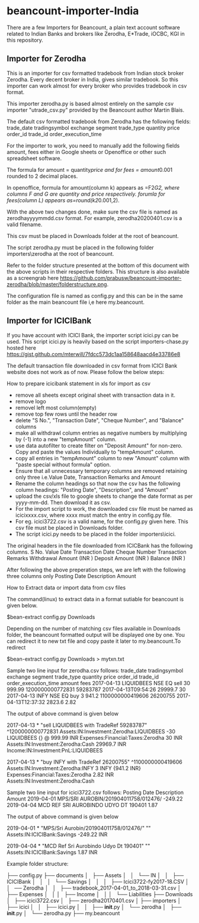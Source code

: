 # beancount-importer-India

There are a few Importers for Beancount, a plain text account software related to Indian Banks and brokers like Zerodha, E*Trade, iOCBC, KGI in this repository.

## Importer for Zerodha
This is an importer for csv formatted tradebook from Indian stock broker Zerodha. Every decent broker in India, gives similar tradebook.
So this importer can work almost for every broker who provides tradebook in csv format.

This importer zerodha.py is based almost entirely on the sample csv importer "utrade_csv.py" provided by the Beancount author Martin Blais.

The default csv formatted tradebook from Zerodha has the following fields:
trade_date	tradingsymbol	exchange	segment	trade_type	quantity	price	order_id	trade_id	order_execution_time

For the importer to work, you need to manually add the following fields amount, fees either in Google sheets or Openoffice or other such spreadsheet software.

The formula for amount = quantity*price and for fees = amount*0.001 rounded to 2 decimal places.

In openoffice,
formula for amount(column k) appears as =F2*G2, where columns F and G are quantity and price respectively.
forumla for fees(column L) appears as=round(k2*0.001,2).

With the above two changes done, make sure the csv file is named as zerodhayyyymmdd.csv format. For example, zerodha20200401.csv is a valid filename.

This csv must be placed in Downloads folder at the root of beancount.

The script zerodha.py must be placed in the following folder importers\zerodha at the root of beancount.

Refer to the folder structure presented at the bottom of this document with the above scripts in their respective folders. This structure
is also available as a screengrab here https://github.com/prabusw/beancount-importer-zerodha/blob/master/folderstructure.png.

The configuration file is named as config.py and this can be in the same folder as the main beancount file i,e here my.beancount.

## Importer for ICICIBank

If you have account with ICICI Bank, the importer script icici.py can be used. This script icici.py is heavily based on the script
importers-chase.py hosted here  https://gist.github.com/mterwill/7fdcc573dc1aa158648aacd4e33786e8

The default transaction file downloaded in csv format from ICICI Bank website does not work as of now. Please follow the below steps:

How to prepare icicibank statement in xls for import as csv

* remove all sheets except original sheet with transaction data in it.
* remove logo
* removel left most column(empty)
* remove top few rows until the header row
* delete "S No.", "Transaction Date", "Cheque Number", and "Balance" columns
* make all withdrawl column entries as negative numbers by multiplying by (-1) into a new "tempAmount" column.
* use data autofilter to create filter on "Deposit Amount" for non-zero. Copy and paste the values Individually to "tempAmount" column.
* copy all entries in "tempAmount" column to new "Amount" column with "paste special without formula" option.
* Ensure that all unnecessary temporary columns are removed retaining only three i.e.Value Date, Transaction Remarks and Amount
* Rename the column headings so that now the csv has the following column headings: "Posting Date", "Description", and "Amount"
* upload the csv/xls file to google sheets to change the date format as per yyyy-mm-dd. Then download it as csv.
* For the import script to work, the downloaded csv file must be named as icicixxxx.csv, where xxxx must match the entry in config.py file.
* For eg. icici3722.csv is a valid name, for the config.py given here. This csv file must be placed in Downloads folder.
* The script icici.py needs to be placed in the folder importers\icici.

The original headers in the file downloaded from ICICBank has the following columns.
S No.	Value Date	Transaction Date	Cheque Number	Transaction Remarks	Withdrawal Amount (INR )	Deposit Amount (INR )	Balance (INR )

After following the above preperation steps, we are left with the following three columns only
Posting Date	Description	Amount

How to Extract data or import data from csv files

The command(linux) to extract data in a format sutiable for beancount is given below.

$bean-extract config.py Downloads

Depending on the number of matching csv files available in Downloads folder, the beancount formatted output will be displayed one by one. You can redirect it to new txt file and copy paste it later to my.beancount.To redirect

$bean-extract config.py Downloads > mytxn.txt


Sample two line input for zerodha.csv follows:
trade_date	tradingsymbol	exchange	segment	trade_type	quantity	price	order_id	trade_id	order_execution_time	amount	fees
2017-04-13	LIQUIDBEES	NSE	EQ	sell	30	999.99	1200000000772831	59283787	2017-04-13T09:54:26	29999.7	30
2017-04-13	INFY	NSE	EQ	buy	3	941.2	1100000000419606	26200755	2017-04-13T12:37:32	2823.6	2.82

The output of above command is given below

2017-04-13 * "sell LIQUIDBEES with TradeRef 59283787" ^1200000000772831
  Assets:IN:Investment:Zerodha:LIQUIDBEES      -30 LIQUIDBEES {} @ 999.99 INR
  Expenses:Financial:Taxes:Zerodha              30 INR
  Assets:IN:Investment:Zerodha:Cash        29969.7 INR
  Income:IN:Investment:PnL:LIQUIDBEES

2017-04-13 * "buy INFY with TradeRef 26200755" ^1100000000419606
  Assets:IN:Investment:Zerodha:INFY     3 INFY {941.2 INR}
  Expenses:Financial:Taxes:Zerodha   2.82 INR
  Assets:IN:Investment:Zerodha:Cash

Sample two line input for icici3722.csv follows:
Posting Date	Description	Amount
2019-04-01	MPS/SRI AUROBIN/201904011758/012476/	-249.22
2019-04-04	MCD REF SRI AUROBINDO UDYO DT 190401	1.87

The output of above command is given below

2019-04-01 * "MPS/Sri Aurobin/201904011758/012476/" ""
  Assets:IN:ICICIBank:Savings  -249.22 INR

2019-04-04 * "MCD Ref Sri Aurobindo Udyo Dt 190401" ""
  Assets:IN:ICICIBank:Savings  1.87 INR


Example folder structure:

├── config.py
├── documents
│   ├── Assets
│   │   └── IN
│   │       ├── ICICIBank
│   │       │   └── Savings
│   │       │       ├── Icici3722-fy2017-18.CSV
│   │       ── Zerodha
│   │           ├── tradebook_2017-04-01_to_2018-03-31.csv
│   ├── Expenses
│   │
│   ├── Income
│   │
│   └── Liabilities
├── Downloads
│   ├── icici3722.csv
│   ├── zerodha20170401.csv
│
├── importers
│   ├── icici
│   │   ├── icici.py
│   │   ├── __init__.py
│   └── zerodha
│       ├── __init__.py
│       └── zerodha.py
├── my.beancount
